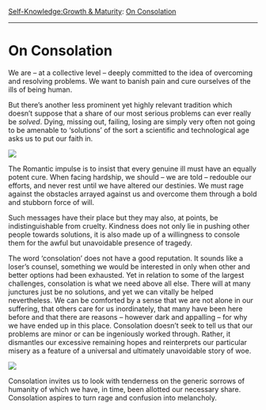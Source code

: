 [Self-Knowledge:](https://www.theschooloflife.com/thebookoflife/category/self-knowledge/)[Growth & Maturity](https://www.theschooloflife.com/thebookoflife/category/self-knowledge/growth-maturity/): [On Consolation](https://www.theschooloflife.com/thebookoflife/on-consolation/)

* * *

# On Consolation

We are – at a collective level – deeply committed to the idea of overcoming and resolving problems. We want to banish pain and cure ourselves of the ills of being human.

But there’s another less prominent yet highly relevant tradition which doesn’t suppose that a share of our most serious problems can ever really be _solved_. Dying, missing out, failing, losing are simply very often not going to be amenable to ‘solutions’ of the sort a scientific and technological age asks us to put our faith in.

![](https://s-media-cache-ak0.pinimg.com/736x/0a/73/da/0a73daf0a4aefe4a14f731053880507a.jpg)

The Romantic impulse is to insist that every genuine ill must have an equally potent cure. When facing hardship, we should – we are told – redouble our efforts, and never rest until we have altered our destinies. We must rage against the obstacles arrayed against us and overcome them through a bold and stubborn force of will.

Such messages have their place but they may also, at points, be indistinguishable from cruelty. Kindness does not only lie in pushing other people towards solutions, it is also made up of a willingness to console them for the awful but unavoidable presence of tragedy.

The word ‘consolation’ does not have a good reputation. It sounds like a loser’s counsel, something we would be interested in only when other and better options had been exhausted. Yet in relation to some of the largest challenges, consolation is what we need above all else. There will at many junctures just be no solutions, and yet we can vitally be helped nevertheless. We can be comforted by a sense that we are not alone in our suffering, that others care for us inordinately, that many have been here before and that there are reasons – however dark and appalling – for why we have ended up in this place. Consolation doesn’t seek to tell us that our problems are minor or can be ingeniously worked through. Rather, it dismantles our excessive remaining hopes and reinterprets our particular misery as a feature of a universal and ultimately unavoidable story of woe.

![](https://thetownmouse.files.wordpress.com/2013/02/sandro_botticelli_-_the_mystical_nativity_detail_-_wga2843.jpg)

Consolation invites us to look with tenderness on the generic sorrows of humanity of which we have, in time, been allotted our necessary share. Consolation aspires to turn rage and confusion into melancholy.
